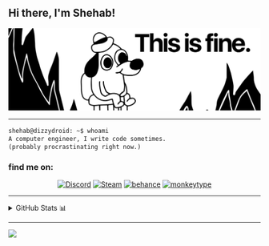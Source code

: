 <h2> Hi there, I'm Shehab! <!--<img src="https://media.giphy.com/media/v1.Y2lkPTc5MGI3NjExMTl3Znl2a3ZwOGt6MzVoYmR1N2ljMDk5NGl6MnoxNXZwYzl4dGI0aSZlcD12MV9pbnRlcm5hbF9naWZfYnlfaWQmY3Q9cw/JtBiXxBk46YfxGkPfB/giphy.gif" width="70">--></h2>
<div>
<picture>
  <source media="(prefers-color-scheme: dark)" srcset="TIF_dark.svg">
  <img alt="" src="TIF_light.svg">
</picture>
</div>

---

```console
shehab@dizzydroid: ~$ whoami
A computer engineer, I write code sometimes.
(probably procrastinating right now.)
```

### find me on:
<!--<img align='right' src="https://media.giphy.com/media/v1.Y2lkPTc5MGI3NjExZXhucnBuYjF1dnJ1ZGsxZjZncHJxY3cxaTVqbzR4dmdqdHlkdzVvdSZlcD12MV9pbnRlcm5hbF9naWZfYnlfaWQmY3Q9cw/FDyb54WxxoKoMm98hG/giphy.gif" width="230"> -->
<!-- <img align='right' src="https://i.giphy.com/nMy8HTFQRWpudNwbxQ.webp" width="150"> -->

<div align="center">

<!--[![Github](https://img.shields.io/badge/-GitHub-000?style=flat-square&logo=Github&logoColor=white)](https://github.com/dizzydroid)-->
[![Discord](https://img.shields.io/badge/Discord-2c2f33?style=flat-square&logo=discord&logoColor=white)](https://discordapp.com/users/503592150219358228)
[![Steam](https://img.shields.io/badge/-Steam-171a21?style=flat-square&logo=steam&logoColor=white)](https://steamcommunity.com/id/dizzydroid/)
[![behance](https://img.shields.io/badge/-Behance-000b1d?style=flat-square&logo=behance&logoColor=white)](https://www.behance.net/dizzydroid)
[![monkeytype](https://img.shields.io/badge/-Monkeytype-20242c?style=flat-square&logo=monkeytype&logoColor=white)](https://monkeytype.com/profile/dizzydroid)
<!--[![Spotify](https://img.shields.io/badge/-Spotify-1db954?style=flat-square&logo=spotify&logoColor=white)](https://open.spotify.com/user/tvn7wa873c4ytlxdwvlxwp5ft)-->
<!--[![Leetcode Badge](https://img.shields.io/badge/-LeetCode-432f10?style=flat-square&logo=Leetcode&logoColor=white)](https://leetcode.com/u/dizzydroid)-->
<!--[![Youtube](https://img.shields.io/badge/-YouTube-FF0000?style=flat-square&logo=youtube&logoColor=white)](https://www.youtube.com/watch?v=dQw4w9WgXcQ)-->
<!--[![Kaggle](https://img.shields.io/badge/-Kaggle-234d5c?style=flat-square&logo=kaggle&logoColor=white)](https://www.kaggle.com/dizzydroid)-->
<!--[![LinkedIn](https://img.shields.io/badge/LinkedIn-0077B5?style=flat-square&logo=linkedin&logoColor=white)](https://www.linkedin.com/in/ShehabMahmoud)-->
<!--[![Gmail Badge](https://img.shields.io/badge/-Gmail-c14438?style=flat-square&logo=Gmail&logoColor=white&link=mailto:shehabmahmoud2003@gmail.com)](mailto:shehabmahmoud2003@gmail.com)-->
<!--[![GoodReads](https://img.shields.io/badge/Goodreads-ece9d4?style=flat-square&logo=goodreads&logoColor=412e1f)](https://www.goodreads.com/shehabreads)-->
<!--[![MAL](https://img.shields.io/badge/MyAnimeList-2e51a2?style=flat-square&logo=MyAnimeList&logoColor=white)](https://myanimelist.net/profile/DizzyDroid)-->





</div>


________________
<!-- <p align="center"> 
<!--    <a href = "#"> 
    <img src="https://skillicons.dev/icons?i=c,cpp,py,java,html,css,git,visualstudio,github,vscode,atom" /><br>
    <img src="https://skillicons.dev/icons?i=linux,discord,twitter,wordpress,javascript,idea,ps,pr,ai,ae,au" />
  </a> 
</p>
<br> -->
<details>
  <summary>GitHub Stats 📊</summary>
  
  <a href="#">![Github stats](https://readme-stats.clckblog.space/api?username=dizzydroid&theme=transparent&count_private=true&hide_border=true&line_height=20)</a>
  <a href="#">![Top Langs](https://readme-stats.clckblog.space/api/top-langs/?username=dizzydroid&langs_count=6&layout=compact&theme=transparent&count_private=true&hide_border=true)</a>
<div align = "center">  
<!-- streak stats -->
  <img src="https://github-readme-streak-stats-salesp07.vercel.app/?user=dizzydroid&theme=transparent&hide_border=true" />
</div>           
</details>

________________

<!-- footer -->
<a href = "#">
<img src="https://imgur.com/rilHVxA.png"/>
</a>
